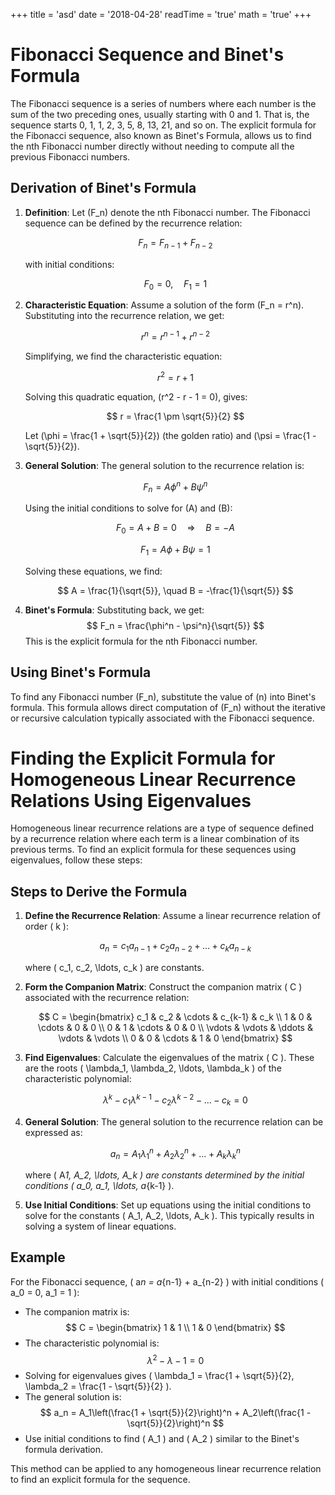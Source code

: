 +++
title = 'asd'
date = '2018-04-28'
readTime = 'true'
math = 'true'
+++

# Fibonacci Sequence and Binet's Formula

The Fibonacci sequence is a series of numbers where each number is the sum of the two preceding ones, usually starting with 0 and 1. That is, the sequence starts 0, 1, 1, 2, 3, 5, 8, 13, 21, and so on. The explicit formula for the Fibonacci sequence, also known as Binet's Formula, allows us to find the nth Fibonacci number directly without needing to compute all the previous Fibonacci numbers.

## Derivation of Binet's Formula

1. **Definition**:
   Let \(F_n\) denote the nth Fibonacci number. The Fibonacci sequence can be defined by the recurrence relation:

   $$
   F_n = F_{n-1} + F_{n-2}
   $$

   with initial conditions:

   $$
   F_0 = 0, \quad F_1 = 1
   $$

2. **Characteristic Equation**:
   Assume a solution of the form \(F_n = r^n\). Substituting into the recurrence relation, we get:

   $$
   r^n = r^{n-1} + r^{n-2}
   $$

   Simplifying, we find the characteristic equation:

   $$
   r^2 = r + 1
   $$

   Solving this quadratic equation, \(r^2 - r - 1 = 0\), gives:

   $$
   r = \frac{1 \pm \sqrt{5}}{2}
   $$

   Let \(\phi = \frac{1 + \sqrt{5}}{2}\) (the golden ratio) and \(\psi = \frac{1 - \sqrt{5}}{2}\).

3. **General Solution**:
   The general solution to the recurrence relation is:

   $$
   F_n = A\phi^n + B\psi^n
   $$

   Using the initial conditions to solve for \(A\) and \(B\):

   $$
   F_0 = A + B = 0 \quad \Rightarrow \quad B = -A
   $$

   $$
   F_1 = A\phi + B\psi = 1
   $$

   Solving these equations, we find:

   $$
   A = \frac{1}{\sqrt{5}}, \quad B = -\frac{1}{\sqrt{5}}
   $$

4. **Binet's Formula**:
   Substituting back, we get:
   $$
   F_n = \frac{\phi^n - \psi^n}{\sqrt{5}}
   $$
   This is the explicit formula for the nth Fibonacci number.

## Using Binet's Formula

To find any Fibonacci number \(F_n\), substitute the value of \(n\) into Binet's formula. This formula allows direct computation of \(F_n\) without the iterative or recursive calculation typically associated with the Fibonacci sequence.

# Finding the Explicit Formula for Homogeneous Linear Recurrence Relations Using Eigenvalues

Homogeneous linear recurrence relations are a type of sequence defined by a recurrence relation where each term is a linear combination of its previous terms. To find an explicit formula for these sequences using eigenvalues, follow these steps:

## Steps to Derive the Formula

1. **Define the Recurrence Relation**:
   Assume a linear recurrence relation of order \( k \):

   $$
   a_n = c_1a_{n-1} + c_2a_{n-2} + \ldots + c_ka_{n-k}
   $$

   where \( c_1, c_2, \ldots, c_k \) are constants.

2. **Form the Companion Matrix**:
   Construct the companion matrix \( C \) associated with the recurrence relation:

   $$
   C = \begin{bmatrix}
   c_1 & c_2 & \cdots & c_{k-1} & c_k \\
   1 & 0 & \cdots & 0 & 0 \\
   0 & 1 & \cdots & 0 & 0 \\
   \vdots & \vdots & \ddots & \vdots & \vdots \\
   0 & 0 & \cdots & 1 & 0
   \end{bmatrix}
   $$

3. **Find Eigenvalues**:
   Calculate the eigenvalues of the matrix \( C \). These are the roots \( \lambda_1, \lambda_2, \ldots, \lambda_k \) of the characteristic polynomial:

   $$
   \lambda^k - c_1\lambda^{k-1} - c_2\lambda^{k-2} - \ldots - c_k = 0
   $$

4. **General Solution**:
   The general solution to the recurrence relation can be expressed as:

   $$
   a_n = A_1\lambda_1^n + A_2\lambda_2^n + \ldots + A_k\lambda_k^n
   $$

   where \( A*1, A_2, \ldots, A_k \) are constants determined by the initial conditions \( a_0, a_1, \ldots, a*{k-1} \).

5. **Use Initial Conditions**:
   Set up equations using the initial conditions to solve for the constants \( A_1, A_2, \ldots, A_k \). This typically results in solving a system of linear equations.

## Example

For the Fibonacci sequence, \( a*n = a*{n-1} + a\_{n-2} \) with initial conditions \( a_0 = 0, a_1 = 1 \):

- The companion matrix is:
  $$
  C = \begin{bmatrix}
  1 & 1 \\
  1 & 0
  \end{bmatrix}
  $$
- The characteristic polynomial is:
  $$
  \lambda^2 - \lambda - 1 = 0
  $$
- Solving for eigenvalues gives \( \lambda_1 = \frac{1 + \sqrt{5}}{2}, \lambda_2 = \frac{1 - \sqrt{5}}{2} \).
- The general solution is:
  $$
  a_n = A_1\left(\frac{1 + \sqrt{5}}{2}\right)^n + A_2\left(\frac{1 - \sqrt{5}}{2}\right)^n
  $$
- Use initial conditions to find \( A_1 \) and \( A_2 \) similar to the Binet's formula derivation.

This method can be applied to any homogeneous linear recurrence relation to find an explicit formula for the sequence.
